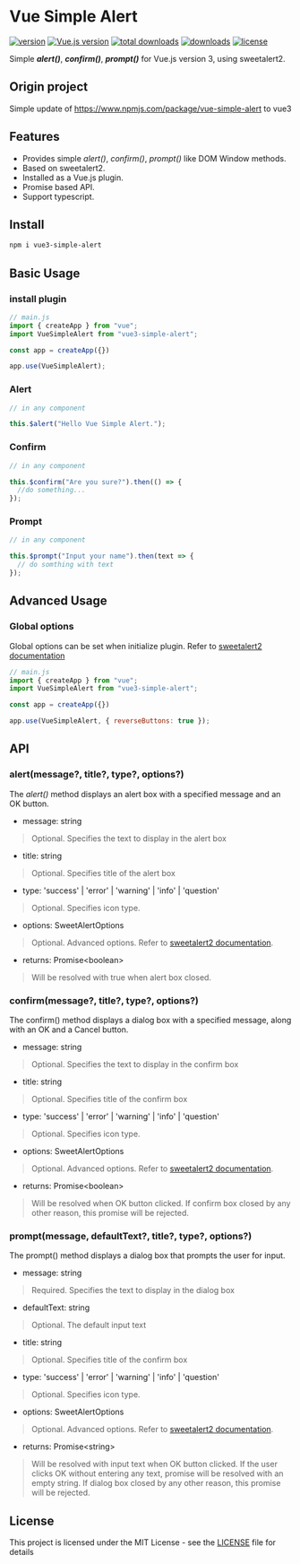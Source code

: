 # Vue Simple Alert

[![version](https://img.shields.io/npm/v/vue3-simple-alert)](https://www.npmjs.com/package/vue3-simple-alert)
[![Vue.js version](https://badgen.net/badge/vue.js/3.x)](https://vuejs.org)
[![total downloads](https://img.shields.io/npm/dt/vue3-simple-alert)](https://www.npmjs.com/package/vue3-simple-alert)
[![downloads](https://img.shields.io/npm/dw/vue3-simple-alert)](https://www.npmjs.com/package/vue3-simple-alert)
[![license](https://img.shields.io/npm/l/vue3-simple-alert)](LICENSE)

Simple _**alert()**_, _**confirm()**_, _**prompt()**_ for Vue.js version 3, using sweetalert2.

## Origin project

Simple update of https://www.npmjs.com/package/vue-simple-alert to vue3

## Features

- Provides simple _alert()_, _confirm()_, _prompt()_ like DOM Window methods.
- Based on sweetalert2.
- Installed as a Vue.js plugin.
- Promise based API.
- Support typescript.

## Install

```bash
npm i vue3-simple-alert
```

## Basic Usage

### install plugin

```javascript
// main.js
import { createApp } from "vue";
import VueSimpleAlert from "vue3-simple-alert";

const app = createApp({})

app.use(VueSimpleAlert);
```

### Alert

```javascript
// in any component

this.$alert("Hello Vue Simple Alert.");
```

### Confirm

```javascript
// in any component

this.$confirm("Are you sure?").then(() => {
  //do something...
});
```

### Prompt

```javascript
// in any component

this.$prompt("Input your name").then(text => {
  // do somthing with text
});
```

## Advanced Usage

### Global options

Global options can be set when initialize plugin. Refer to [sweetalert2 documentation](https://sweetalert2.github.io/#configuration)

```javascript
// main.js
import { createApp } from "vue";
import VueSimpleAlert from "vue3-simple-alert";

const app = createApp({})

app.use(VueSimpleAlert, { reverseButtons: true });
```

## API

### alert(message?, title?, type?, options?)

The _alert()_ method displays an alert box with a specified message and an OK button.

- message: string

> Optional. Specifies the text to display in the alert box

- title: string

> Optional. Specifies title of the alert box

- type: 'success' | 'error' | 'warning' | 'info' | 'question'

> Optional. Specifies icon type.

- options: SweetAlertOptions

> Optional. Advanced options. Refer to [sweetalert2 documentation](https://sweetalert2.github.io/#configuration).

- returns: Promise\<boolean\>

> Will be resolved with true when alert box closed.

### confirm(message?, title?, type?, options?)

The confirm() method displays a dialog box with a specified message, along with an OK and a Cancel button.

- message: string

> Optional. Specifies the text to display in the confirm box

- title: string

> Optional. Specifies title of the confirm box

- type: 'success' | 'error' | 'warning' | 'info' | 'question'

> Optional. Specifies icon type.

- options: SweetAlertOptions

> Optional. Advanced options. Refer to [sweetalert2 documentation](https://sweetalert2.github.io/#configuration).

- returns: Promise\<boolean\>

> Will be resolved when OK button clicked. If confirm box closed by any other reason, this promise will be rejected.

### prompt(message, defaultText?, title?, type?, options?)

The prompt() method displays a dialog box that prompts the user for input.

- message: string

> Required. Specifies the text to display in the dialog box

- defaultText: string

> Optional. The default input text

- title: string

> Optional. Specifies title of the confirm box

- type: 'success' | 'error' | 'warning' | 'info' | 'question'

> Optional. Specifies icon type.

- options: SweetAlertOptions

> Optional. Advanced options. Refer to [sweetalert2 documentation](https://sweetalert2.github.io/#configuration).

- returns: Promise\<string\>

> Will be resolved with input text when OK button clicked. If the user clicks OK without entering any text, promise will be resolved with an empty string. If dialog box closed by any other reason, this promise will be rejected.

## License

This project is licensed under the MIT License - see the [LICENSE](LICENSE) file for details
